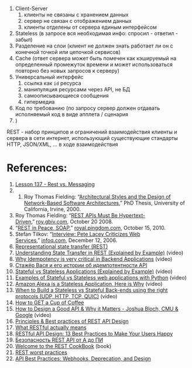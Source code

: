 1. Client-Server 
	1. клиенты не связаны с хранением данных
	2. сервер не связан с отображением данных
	3. клиенты отделены от сервера единым интерфейсом
2. Stateless (в запросе вся необходимая инфо: спросил - ответил - забыл)
3. Разделение на слои (клиент не должен знать работает ли он с конечной точкой или цепочкой сервисов)
4. Cache (ответ сервера может быть помечен как кэшируемый на определенный промежуток времени и может использоваться повторно без новых запросов к серверу)
5. Универсальный интерфейс
	1. ссылка как `id` ресурса
	2. манипуляция ресурсами через API, не БД
	3. самоописывающиеся сообщения
	4. гипермедиа
6. Код по требованию (по запросу сервер должен отдавать исполняемый код в виде апплета / сценария
7. )

REST - набор принципов и ограничений взаимодействия клиенты и сервера в сети интернет, использующий существующие стандарты HTTP, JSON/XML, ... в ходе взаимодействия

# References:

1. [Lesson 137 - Rest vs. Messaging](https://www.youtube.com/watch?v=gzQc-jvE22A)
2. 1. Roy Thomas Fielding: “[Architectural Styles and the Design of Network-Based Software Architectures](https://www.ics.uci.edu/~fielding/pubs/dissertation/fielding_dissertation.pdf),” PhD Thesis, University of California, Irvine, 2000.
2. Roy Thomas Fielding: “[REST APIs Must Be Hypertext-Driven](http://roy.gbiv.com/untangled/2008/rest-apis-must-be-hypertext-driven),” [roy.gbiv.com](http://roy.gbiv.com), October 20 2008.
3. “[REST in Peace, SOAP](https://royal.pingdom.com/rest-in-peace-soap/),” [royal.pingdom.com](http://royal.pingdom.com), October 15, 2010.
4. Stefan Tilkov: “[Interview: Pete Lacey Criticizes Web Services](http://www.infoq.com/articles/pete-lacey-ws-criticism),” [infoq.com](http://infoq.com), December 12, 2006.
5. [Representational state transfer (REST)](https://github.com/donnemartin/system-design-primer#representational-state-transfer-rest)
6. [Understanding State Transfer in REST (Explained by Example)](https://www.youtube.com/watch?v=EKCM1oQQrCM&list=PLQnljOFTspQV1emqxKbcP5esAf4zpqWpe&index=5) (video)
7. [Why Idempotency is very critical in Backend Applications](https://www.youtube.com/watch?v=4OuaONkZw1I&list=PLQnljOFTspQV1emqxKbcP5esAf4zpqWpe&index=24) (video)
8. [Стажёр Вася и его истории об идемпотентности API](https://m.habr.com/ru/company/yandex/blog/442762/)
9. [Stateful vs Stateless Applications (Explained by Example)](https://www.youtube.com/watch?v=nFPzI_Qg3FU&list=PLQnljOFTspQV1emqxKbcP5esAf4zpqWpe&index=8) (video)
10. [Examples of Stateful vs Stateless web applications with Python](https://www.youtube.com/watch?v=nhwZn6v5vT0&list=PLQnljOFTspQV1emqxKbcP5esAf4zpqWpe&index=3) (video)
11. [Amazon Alexa is a Stateless Application, Here is Why](https://www.youtube.com/watch?v=zhwMv5RxGew&list=PLQnljOFTspQV1emqxKbcP5esAf4zpqWpe&index=10) (video)
12. [When to Build a Stateless vs Stateful Back-ends using the right protocols (UDP, HTTP, TCP, QUIC)](https://www.youtube.com/watch?v=3E7HF26XNfU&list=PLQnljOFTspQWGuRmwojJ6LiV0ejm6eOcs&index=28) (video)
13. [How to GET a Cup of Coffee](https://www.infoq.com/articles/webber-rest-workflow/)
14. [How to Design a Good API & Why it Matters - Joshua Bloch, CMU & Google](https://www.infoq.com/presentations/effective-api-design) (video)
15. [Principles & Best practices of REST API Design](https://www.linkedin.com/pulse/principles-best-practices-rest-api-design-omar-ismail/)
16. [What RESTful actually means](https://codewords.recurse.com/issues/five/what-restful-actually-means)
17. [RESTful API Design: 13 Best Practices to Make Your Users Happy](https://florimond.dev/en/posts/2018/08/restful-api-design-13-best-practices-to-make-your-users-happy/)
18. [Безопасность REST API от А до ПИ](https://m.habr.com/ru/post/503284/)
19. [Welcome to the REST CookBook](https://restcookbook.com/) (book)
20. [REST worst practices](https://jacobian.org/2008/nov/14/rest-worst-practices/)
21. [API Best Practices: Webhooks, Deprecation, and Design](https://zapier.com/engineering/api-best-practices/)